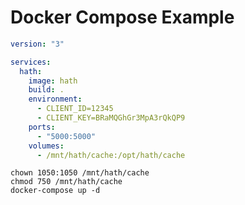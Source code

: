 # Docker Compose Example
```yaml
version: "3"

services:
  hath:
    image: hath
    build: .
    environment:
      - CLIENT_ID=12345
      - CLIENT_KEY=BRaMQGhGr3MpA3rQkQP9
    ports:
      - "5000:5000"
    volumes:
      - /mnt/hath/cache:/opt/hath/cache
```

    chown 1050:1050 /mnt/hath/cache
    chmod 750 /mnt/hath/cache
    docker-compose up -d
